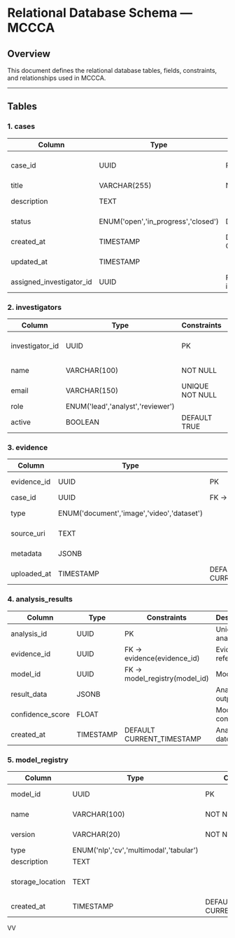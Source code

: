 # Relational Database Schema — MCCCA

## Overview
This document defines the relational database tables, fields, constraints, and relationships used in MCCCA.

---

## Tables

### 1. cases
| Column              | Type        | Constraints                         | Description |
|---------------------|-------------|--------------------------------------|-------------|
| case_id             | UUID        | PK                                   | Unique identifier for case |
| title               | VARCHAR(255)| NOT NULL                             | Case title |
| description         | TEXT        |                                      | Case description |
| status              | ENUM('open','in_progress','closed') | DEFAULT 'open' | Current case status |
| created_at          | TIMESTAMP   | DEFAULT CURRENT_TIMESTAMP            | Creation date |
| updated_at          | TIMESTAMP   |                                      | Last update date |
| assigned_investigator_id | UUID   | FK → investigators(investigator_id)  | Lead investigator |

### 2. investigators
| Column        | Type        | Constraints              | Description |
|---------------|-------------|--------------------------|-------------|
| investigator_id | UUID      | PK                       | Unique investigator ID |
| name          | VARCHAR(100)| NOT NULL                 | Investigator name |
| email         | VARCHAR(150)| UNIQUE NOT NULL          | Contact email |
| role          | ENUM('lead','analyst','reviewer') | | Role |
| active        | BOOLEAN     | DEFAULT TRUE             | Status |

### 3. evidence
| Column        | Type        | Constraints              | Description |
|---------------|-------------|--------------------------|-------------|
| evidence_id   | UUID        | PK                       | Unique evidence ID |
| case_id       | UUID        | FK → cases(case_id)      | Linked case |
| type          | ENUM('document','image','video','dataset') | | Type of evidence |
| source_uri    | TEXT        |                          | Storage location |
| metadata      | JSONB       |                          | Additional details |
| uploaded_at   | TIMESTAMP   | DEFAULT CURRENT_TIMESTAMP | Upload date |

### 4. analysis_results
| Column         | Type        | Constraints              | Description |
|----------------|-------------|--------------------------|-------------|
| analysis_id    | UUID        | PK                       | Unique analysis ID |
| evidence_id    | UUID        | FK → evidence(evidence_id)| Evidence reference |
| model_id       | UUID        | FK → model_registry(model_id)| Model used |
| result_data    | JSONB       |                          | Analysis output |
| confidence_score | FLOAT     |                          | Model confidence |
| created_at     | TIMESTAMP   | DEFAULT CURRENT_TIMESTAMP| Analysis date |

### 5. model_registry
| Column         | Type        | Constraints              | Description |
|----------------|-------------|--------------------------|-------------|
| model_id       | UUID        | PK                       | Model identifier |
| name           | VARCHAR(100)| NOT NULL                 | Model name |
| version        | VARCHAR(20) | NOT NULL                 | Version string |
| type           | ENUM('nlp','cv','multimodal','tabular') | | Model type |
| description    | TEXT        |                          | Details |
| storage_location | TEXT      |                          | Model storage path |
| created_at     | TIMESTAMP   | DEFAULT CURRENT_TIMESTAMP| Registered date |
VV